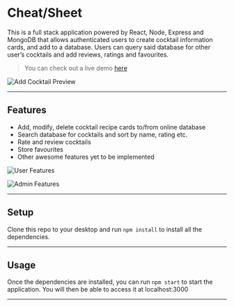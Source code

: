 # Cheat/Sheet

This is a full stack application powered by React, Node, Express and MongoDB that allows authenticated users to create cocktail information cards, and add to a database. Users can query said database for other user’s cocktails and add reviews, ratings and favourites.

> You can check out a live demo [here](https://cheat-sheet-app.vercel.app/)

![Add Cocktail Preview](https://imgur.com/zFCtBpf)

---

## Features

- Add, modify, delete cocktail recipe cards to/from online database
- Search database for cocktails and sort by name, rating etc.
- Rate and review cocktails
- Store favourites
- Other awesome features yet to be implemented

![User Features](http://i.imgur.com/WbF1fi2.png)

![Admin Features](http://i.imgur.com/xQFaadt.png)

---

## Setup

Clone this repo to your desktop and run `npm install` to install all the dependencies.

---

## Usage

Once the dependencies are installed, you can run `npm start` to start the application. You will then be able to access it at localhost:3000

---
